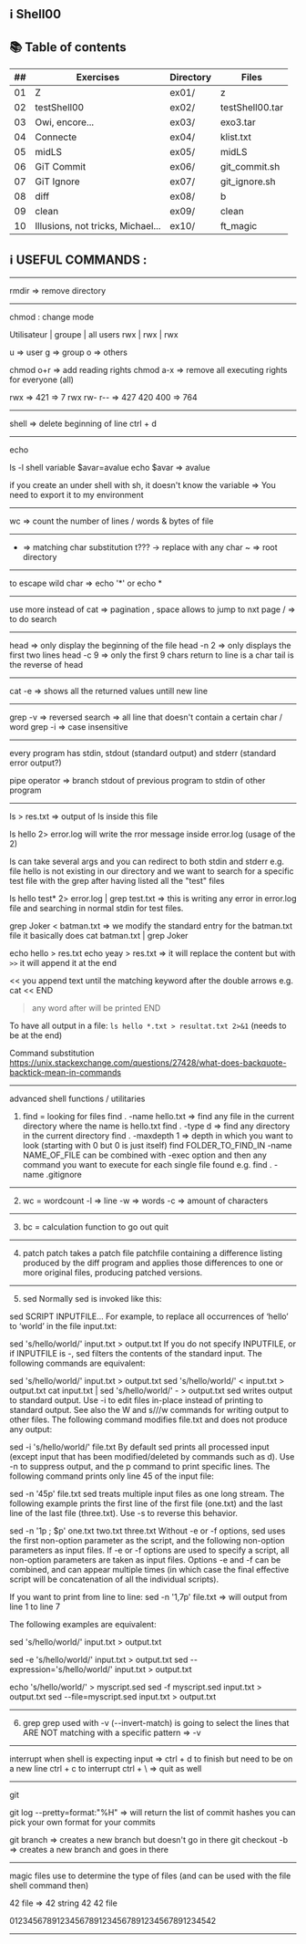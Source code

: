 ## :information_source: Shell00

## :books: Table of contents

| ## | Exercises | Directory | Files |
|--- |--- |--- |--- |
| 01 | Z |	ex01/	| z |
| 02 | testShell00 | ex02/ | testShell00.tar |
| 03 | Owi, encore... | ex03/ | exo3.tar |
| 04 | Connecte | ex04/	| klist.txt |
| 05 | midLS | ex05/ | midLS |
| 06 | GiT Commit | ex06/ | git_commit.sh |
| 07 | GiT Ignore | ex07/ | git_ignore.sh |
| 08 | diff | ex08/ | b | 
| 09 | clean | ex09/ | clean |
| 10 | Illusions, not tricks, Michael... | ex10/ | ft_magic |

## :information_source: USEFUL COMMANDS :
---

rmdir => remove directory

---

chmod : change mode

Utilisateur | groupe | all users
rwx         | rwx    | rwx

u => user
g => group
o => others

chmod o+r => add reading rights 
chmod a-x => remove all executing rights for everyone (all)

rwx => 421 => 7
rwx rw- r-- => 427 420 400 => 764

---

shell => delete beginning of line ctrl + d

---

echo

ls -l
shell variable
$avar=avalue
echo $avar => avalue

if you create an under shell with sh, it doesn't know the variable => You need to export it to my environment

---

wc => count the number of lines / words & bytes of file

---

* => matching char  substitution
t??? -> replace with any char
~ => root directory

---

to escape wild char => echo '*' or echo \*

---

use more instead of cat => pagination , space allows to jump to nxt page
/ => to do search

---

head => only display the beginning of the file
head -n 2 => only displays the first two lines
head -c 9 => only the first 9 chars
return to line is a char
tail is the reverse of head

---

cat -e => shows all the returned values untill new line

---

grep -v => reversed search => all line that doesn't contain a certain char / word
grep -i => case insensitive

---

every program has stdin, stdout (standard output) and stderr (standard error output?)

pipe operator => branch stdout of previous program to stdin of other program

---

ls > res.txt => output of ls inside this file

ls hello 2> error.log will write the rror message inside error.log (usage of the 2)

ls can take several args and you can redirect to both stdin and stderr
e.g. file hello is not existing in our directory and we want to search for a specific test file with the grep after having listed all the "test" files

ls hello test* 2> error.log | grep test.txt => this is writing any error in error.log file and searching in normal stdin for test files.


grep Joker < batman.txt => we modify the standard entry for the batman.txt file
it basically does cat batman.txt | grep Joker

echo hello > res.txt 
echo yeay > res.txt => it will replace the content
but with `>>` it will append it at the end


<< you append text until the matching keyword after the double arrows
e.g.
cat << END
> any word 
> after 
> will be printed
> END

To have all output in a file:
`ls hello *.txt > resultat.txt 2>&1` (needs to be at the end)

Command substitution
https://unix.stackexchange.com/questions/27428/what-does-backquote-backtick-mean-in-commands

---

advanced shell functions / utilitaries

1) find = looking for files
find . -name hello.txt => find any file in the current directory where the name is hello.txt
find . -type d => find any directory in the current directory
find . -maxdepth 1 => depth in which you want to look (starting with 0 but 0 is just itself)
find FOLDER_TO_FIND_IN -name NAME_OF_FILE can be combined with -exec option and then any command you want to execute for each single file found
e.g. find . -name .gitignore 

---

2) wc = wordcount
-l => line
-w => words
-c => amount of characters

---

3) bc = calculation function
to go out quit

---

4) patch
patch takes a patch file patchfile containing a difference listing produced by the diff program and applies those differences to one or more original files, producing patched versions.

---

5) sed
Normally sed is invoked like this:

sed SCRIPT INPUTFILE...
For example, to replace all occurrences of ‘hello’ to ‘world’ in the file input.txt:

sed 's/hello/world/' input.txt > output.txt
If you do not specify INPUTFILE, or if INPUTFILE is -, sed filters the contents of the standard input. The following commands are equivalent:

sed 's/hello/world/' input.txt > output.txt
sed 's/hello/world/' < input.txt > output.txt
cat input.txt | sed 's/hello/world/' - > output.txt
sed writes output to standard output. Use -i to edit files in-place instead of printing to standard output. See also the W and s///w commands for writing output to other files. The following command modifies file.txt and does not produce any output:

sed -i 's/hello/world/' file.txt
By default sed prints all processed input (except input that has been modified/deleted by commands such as d). Use -n to suppress output, and the p command to print specific lines. The following command prints only line 45 of the input file:

sed -n '45p' file.txt
sed treats multiple input files as one long stream. The following example prints the first line of the first file (one.txt) and the last line of the last file (three.txt). Use -s to reverse this behavior.

sed -n  '1p ; $p' one.txt two.txt three.txt
Without -e or -f options, sed uses the first non-option parameter as the script, and the following non-option parameters as input files. If -e or -f options are used to specify a script, all non-option parameters are taken as input files. Options -e and -f can be combined, and can appear multiple times (in which case the final effective script will be concatenation of all the individual scripts).

If you want to print from line to line:
sed -n '1,7p' file.txt => will output from line 1 to line 7

The following examples are equivalent:

sed 's/hello/world/' input.txt > output.txt

sed -e 's/hello/world/' input.txt > output.txt
sed --expression='s/hello/world/' input.txt > output.txt

echo 's/hello/world/' > myscript.sed
sed -f myscript.sed input.txt > output.txt
sed --file=myscript.sed input.txt > output.txt

---

6) grep
grep used with -v (--invert-match) is going to select the lines that ARE NOT matching with a specific pattern => -v

---

interrupt
when shell is expecting input => ctrl + d to finish but need to be on a new line
ctrl + c to interrupt
ctrl + \ => quit as well

---

git


git log --pretty=format:"%H" => will return the list of commit hashes
you can pick your own format for your commits

git branch => creates a new branch but doesn't go in there
git checkout -b => creates a new branch and goes in there

---

magic files
use to determine the type of files (and can be used with the file shell command then)


42 file =>
42 string 42 42 file

01234567891234567891234567891234567891234542

---

